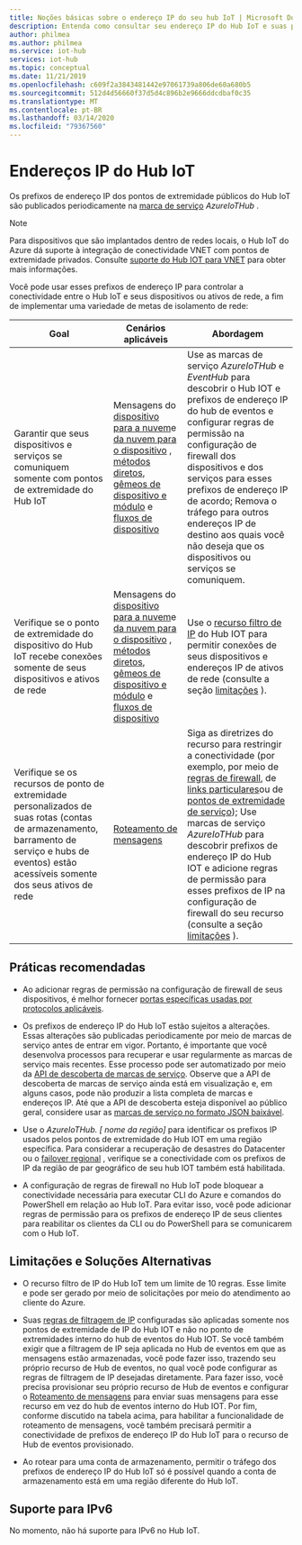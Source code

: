 ```yaml
---
title: Noções básicas sobre o endereço IP do seu hub IoT | Microsoft Docs
description: Entenda como consultar seu endereço IP do Hub IoT e suas propriedades. O endereço IP do Hub IoT pode ser alterado durante determinados cenários, como recuperação de desastre ou failover regional.
author: philmea
ms.author: philmea
ms.service: iot-hub
services: iot-hub
ms.topic: conceptual
ms.date: 11/21/2019
ms.openlocfilehash: c609f2a3843481442e97061739a806de60a680b5
ms.sourcegitcommit: 512d4d56660f37d5d4c896b2e9666ddcdbaf0c35
ms.translationtype: MT
ms.contentlocale: pt-BR
ms.lasthandoff: 03/14/2020
ms.locfileid: "79367560"
---
```

# <a name="iot-hub-ip-addresses"></a>Endereços IP do Hub IoT

Os prefixos de endereço IP dos pontos de extremidade públicos do Hub IoT são publicados periodicamente na [marca de serviço](../virtual-network/service-tags-overview.md) _AzureIoTHub_ .

> [!NOTE]
> Para dispositivos que são implantados dentro de redes locais, o Hub IoT do Azure dá suporte à integração de conectividade VNET com pontos de extremidade privados. Consulte [suporte do Hub IOT para VNET](./virtual-network-support.md#ingress-connectivity-to-iot-hub-using-private-endpoints) para obter mais informações.


Você pode usar esses prefixos de endereço IP para controlar a conectividade entre o Hub IoT e seus dispositivos ou ativos de rede, a fim de implementar uma variedade de metas de isolamento de rede:

| Goal | Cenários aplicáveis | Abordagem |
|------|-----------|----------|
| Garantir que seus dispositivos e serviços se comuniquem somente com pontos de extremidade do Hub IoT | Mensagens do [dispositivo para a nuvem](./iot-hub-devguide-messaging.md)e [da nuvem para o dispositivo](./iot-hub-devguide-messages-c2d.md) , [métodos diretos](./iot-hub-devguide-direct-methods.md), [gêmeos de dispositivo e módulo](./iot-hub-devguide-device-twins.md) e [fluxos de dispositivo](./iot-hub-device-streams-overview.md) | Use as marcas de serviço _AzureIoTHub_ e _EventHub_ para descobrir o Hub IOT e prefixos de endereço IP do hub de eventos e configurar regras de permissão na configuração de firewall dos dispositivos e dos serviços para esses prefixos de endereço IP de acordo; Remova o tráfego para outros endereços IP de destino aos quais você não deseja que os dispositivos ou serviços se comuniquem. |
| Verifique se o ponto de extremidade do dispositivo do Hub IoT recebe conexões somente de seus dispositivos e ativos de rede | Mensagens do [dispositivo para a nuvem](./iot-hub-devguide-messaging.md)e [da nuvem para o dispositivo](./iot-hub-devguide-messages-c2d.md) , [métodos diretos](./iot-hub-devguide-direct-methods.md), [gêmeos de dispositivo e módulo](./iot-hub-devguide-device-twins.md) e [fluxos de dispositivo](./iot-hub-device-streams-overview.md) | Use o [recurso filtro de IP](iot-hub-ip-filtering.md) do Hub IOT para permitir conexões de seus dispositivos e endereços IP de ativos de rede (consulte a seção [limitações](#limitations-and-workarounds) ). | 
| Verifique se os recursos de ponto de extremidade personalizados de suas rotas (contas de armazenamento, barramento de serviço e hubs de eventos) estão acessíveis somente dos seus ativos de rede | [Roteamento de mensagens](./iot-hub-devguide-messages-d2c.md) | Siga as diretrizes do recurso para restringir a conectividade (por exemplo, por meio de [regras de firewall](../storage/common/storage-network-security.md), de [links particulares](../private-link/private-endpoint-overview.md)ou de [pontos de extremidade de serviço](../virtual-network/virtual-network-service-endpoints-overview.md)); Use marcas de serviço _AzureIoTHub_ para descobrir prefixos de endereço IP do Hub IOT e adicione regras de permissão para esses prefixos de IP na configuração de firewall do seu recurso (consulte a seção [limitações](#limitations-and-workarounds) ). |



## <a name="best-practices"></a>Práticas recomendadas

* Ao adicionar regras de permissão na configuração de firewall de seus dispositivos, é melhor fornecer [portas específicas usadas por protocolos aplicáveis](./iot-hub-devguide-protocols.md#port-numbers).

* Os prefixos de endereço IP do Hub IoT estão sujeitos a alterações. Essas alterações são publicadas periodicamente por meio de marcas de serviço antes de entrar em vigor. Portanto, é importante que você desenvolva processos para recuperar e usar regularmente as marcas de serviço mais recentes. Esse processo pode ser automatizado por meio da [API de descoberta de marcas de serviço](../virtual-network/service-tags-overview.md#service-tags-on-premises). Observe que a API de descoberta de marcas de serviço ainda está em visualização e, em alguns casos, pode não produzir a lista completa de marcas e endereços IP. Até que a API de descoberta esteja disponível ao público geral, considere usar as [marcas de serviço no formato JSON baixável](../virtual-network/service-tags-overview.md#discover-service-tags-by-using-downloadable-json-files). 

* Use o *AzureIoTHub. [ nome da região]* para identificar os prefixos IP usados pelos pontos de extremidade do Hub IOT em uma região específica. Para considerar a recuperação de desastres do Datacenter ou o [failover regional](iot-hub-ha-dr.md) , verifique se a conectividade com os prefixos de IP da região de par geográfico de seu hub IOT também está habilitada.

* A configuração de regras de firewall no Hub IoT pode bloquear a conectividade necessária para executar CLI do Azure e comandos do PowerShell em relação ao Hub IoT. Para evitar isso, você pode adicionar regras de permissão para os prefixos de endereço IP de seus clientes para reabilitar os clientes da CLI ou do PowerShell para se comunicarem com o Hub IoT.  


## <a name="limitations-and-workarounds"></a>Limitações e Soluções Alternativas

* O recurso filtro de IP do Hub IoT tem um limite de 10 regras. Esse limite e pode ser gerado por meio de solicitações por meio do atendimento ao cliente do Azure. 

* Suas [regras de filtragem de IP](iot-hub-ip-filtering.md) configuradas são aplicadas somente nos pontos de extremidade de IP do Hub IOT e não no ponto de extremidades interno do hub de eventos do Hub IOT. Se você também exigir que a filtragem de IP seja aplicada no Hub de eventos em que as mensagens estão armazenadas, você pode fazer isso, trazendo seu próprio recurso de Hub de eventos, no qual você pode configurar as regras de filtragem de IP desejadas diretamente. Para fazer isso, você precisa provisionar seu próprio recurso de Hub de eventos e configurar o [Roteamento de mensagens](./iot-hub-devguide-messages-d2c.md) para enviar suas mensagens para esse recurso em vez do hub de eventos interno do Hub IOT. Por fim, conforme discutido na tabela acima, para habilitar a funcionalidade de roteamento de mensagens, você também precisará permitir a conectividade de prefixos de endereço IP do Hub IoT para o recurso de Hub de eventos provisionado.

* Ao rotear para uma conta de armazenamento, permitir o tráfego dos prefixos de endereço IP do Hub IoT só é possível quando a conta de armazenamento está em uma região diferente do Hub IoT.

## <a name="support-for-ipv6"></a>Suporte para IPv6 

No momento, não há suporte para IPv6 no Hub IoT.
